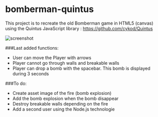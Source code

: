 bomberman-quintus
=================

This project is to recreate the old Bomberman game in HTML5 (canvas) using the Quintus JavaScript library : https://github.com/cykod/Quintus

<img src="https://raw.github.com/dgetux/bomberman-quintus/develop/screenshot/screenshot-1.png" alt="screenshot" />

###Last added functions:

* User can move the Player with arrows
* Player cannot go through walls and breakable walls
* Player can drop a bomb with the spacebar. This bomb is displayed during 3 seconds

###To do:

* Create asset image of the fire (bomb explosion)
* Add the bomb explosion when the bomb disappear
* Destroy breakable walls depending on the fire
* Add a second user using the Node.js technologie
